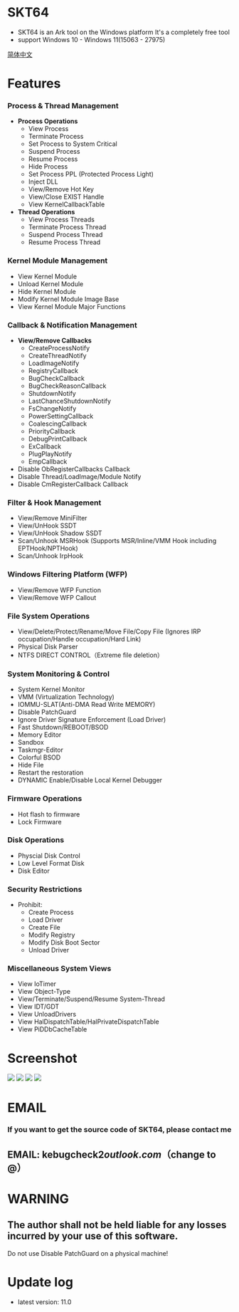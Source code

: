 # SKT64

- SKT64 is an Ark tool on the Windows platform
It's a completely free tool
- support Windows 10 - Windows 11(15063 - 27975)

<a href='./README_zh_cn.md'>简体中文</a>

# Features  

### Process & Thread Management  
- **Process Operations**  
  - View Process  
  - Terminate Process  
  - Set Process to System Critical  
  - Suspend Process  
  - Resume Process  
  - Hide Process  
  - Set Process PPL (Protected Process Light)  
  - Inject DLL
  - View/Remove Hot Key
  - View/Close EXIST Handle
  - View KernelCallbackTable
- **Thread Operations**  
  - View Process Threads  
  - Terminate Process Thread  
  - Suspend Process Thread  
  - Resume Process Thread  

### Kernel Module Management  
- View Kernel Module  
- Unload Kernel Module  
- Hide Kernel Module  
- Modify Kernel Module Image Base  
- View Kernel Module Major Functions  

### Callback & Notification Management  
- **View/Remove Callbacks**  
  - CreateProcessNotify  
  - CreateThreadNotify  
  - LoadImageNotify  
  - RegistryCallback  
  - BugCheckCallback  
  - BugCheckReasonCallback  
  - ShutdownNotify  
  - LastChanceShutdownNotify  
  - FsChangeNotify  
  - PowerSettingCallback  
  - CoalescingCallback  
  - PriorityCallback  
  - DebugPrintCallback  
  - ExCallback  
  - PlugPlayNotify  
  - EmpCallback  
- Disable ObRegisterCallbacks Callback  
- Disable Thread/LoadImage/Module Notify
- Disable CmRegisterCallback Callback

### Filter & Hook Management  
- View/Remove MiniFilter  
- View/UnHook SSDT  
- View/UnHook Shadow SSDT  
- Scan/Unhook MSRHook (Supports MSR/Inline/VMM Hook including EPTHook/NPTHook)  
- Scan/Unhook IrpHook  

### Windows Filtering Platform (WFP)  
- View/Remove WFP Function  
- View/Remove WFP Callout  

### File System Operations  
- View/Delete/Protect/Rename/Move File/Copy File (Ignores IRP occupation/Handle occupation/Hard Link)  
- Physical Disk Parser
- NTFS DIRECT CONTROL（Extreme file deletion）

### System Monitoring & Control  
- System Kernel Monitor  
- VMM (Virtualization Technology)
- IOMMU-SLAT(Anti-DMA Read Write MEMORY)
- Disable PatchGuard  
- Ignore Driver Signature Enforcement (Load Driver)  
- Fast Shutdown/REBOOT/BSOD  
- Memory Editor  
- Sandbox
- Taskmgr-Editor
- Colorful BSOD
- Hide File
- Restart the restoration
- DYNAMIC Enable/Disable Local Kernel Debugger

### Firmware Operations  
- Hot flash to firmware  
- Lock Firmware

### Disk Operations
- Physcial Disk Control
- Low Level Format Disk
- Disk Editor

### Security Restrictions  
- Prohibit:  
  - Create Process  
  - Load Driver  
  - Create File  
  - Modify Registry  
  - Modify Disk Boot Sector  
  - Unload Driver  

### Miscellaneous System Views  
- View IoTimer  
- View Object-Type  
- View/Terminate/Suspend/Resume System-Thread  
- View IDT/GDT  
- View UnloadDrivers  
- View HalDispatchTable/HalPrivateDispatchTable
- View PiDDbCacheTable


# Screenshot
<img src="https://github.com/PspExitThread/SKT64/blob/main/Screenshot/1.png"/>
<img src="https://github.com/PspExitThread/SKT64/blob/main/Screenshot/2.png"/>
<img src="https://github.com/PspExitThread/SKT64/blob/main/Screenshot/3.png"/>
<img src="https://github.com/PspExitThread/SKT64/blob/main/Screenshot/4.png"/>


# EMAIL
### If you want to get the source code of SKT64, please contact me
## EMAIL: kebugcheck2$outlook.com（$change to @）



# WARNING
## The author shall not be held liable for any losses incurred by your use of this software.
Do not use Disable PatchGuard on a physical machine!


# Update log
- latest version: 11.0

